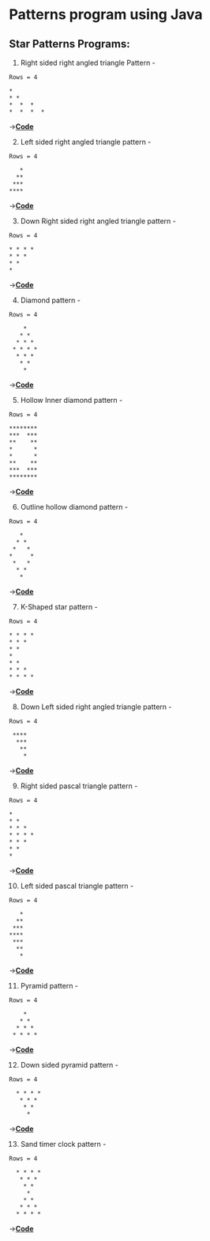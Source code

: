 # Patterns program using Java

## Star Patterns Programs:

1. Right sided right angled triangle Pattern - </br>
```
Rows = 4 

* 
* * 
*  *  * 
*  *  *  * 
```
->[**Code**](https://github.com/ishanjogalekar/Java-Programs/blob/main/Java%20Patterns/Star%20Patterns/right_angle_star.java) </br>

2. Left sided right angled triangle pattern - </br>
```
Rows = 4 

   *
  **
 ***
****
```
->[**Code**](https://github.com/ishanjogalekar/Java-Programs/blob/main/Java%20Patterns/Star%20Patterns/left_right_angle_star_pattern.java) </br>

3. Down Right sided right angled triangle pattern - </br>
```
Rows = 4

* * * * 
* * * 
* * 
*
```
->[**Code**](https://github.com/ishanjogalekar/Java-Programs/blob/main/Java%20Patterns/Star%20Patterns/down_star_right_angle.java) </br>

4. Diamond pattern - </br>
```
Rows = 4

    *
   * *
  * * *
 * * * *
  * * *
   * *
    *
```
->[**Code**](https://github.com/ishanjogalekar/Java-Programs/blob/main/Java%20Patterns/Star%20Patterns/diamond.java) </br>

5. Hollow Inner diamond pattern - </br>
```
Rows = 4

********
***  ***
**    **
*      *
*      *
**    **
***  ***
********
```
->[**Code**](https://github.com/ishanjogalekar/Java-Programs/blob/main/Java%20Patterns/Star%20Patterns/Hollow_Inner_Diamond.java) </br>

6. Outline hollow diamond pattern - </br>
```
Rows = 4

   *
  * *
 *   *
*     *
 *   *
  * *
   *
```
->[**Code**](https://github.com/ishanjogalekar/Java-Programs/blob/main/Java%20Patterns/Star%20Patterns/Hollow_Outline_Diamond.java) </br>

7. K-Shaped star pattern - </br>
```
Rows = 4

* * * * 
* * * 
* * 
* 
* * 
* * * 
* * * * 
```
->[**Code**](https://github.com/ishanjogalekar/Java-Programs/blob/main/Java%20Patterns/Star%20Patterns/K_star.java) </br>

8. Down Left sided right angled triangle pattern - </br> 
```
Rows = 4

 ****
  ***
   **
    *
```
->[**Code**](https://github.com/ishanjogalekar/Java-Programs/blob/main/Java%20Patterns/Star%20Patterns/left_down_pattern.java) </br>

9. Right sided pascal triangle pattern - </br>
```
Rows = 4 

* 
* * 
* * * 
* * * * 
* * * 
* * 
*
```
->[**Code**](https://github.com/ishanjogalekar/Java-Programs/blob/main/Java%20Patterns/Star%20Patterns/right_pascal_pattern.java) </br>

10. Left sided pascal triangle pattern - </br>
```
Rows = 4

   *
  **
 ***
****
 ***
  **
   *
```
->[**Code**](https://github.com/ishanjogalekar/Java-Programs/blob/main/Java%20Patterns/Star%20Patterns/left_pascal_pattern.java) </br>

11. Pyramid pattern - </br>
```
Rows = 4

    *
   * *
  * * *
 * * * *
```
->[**Code**](https://github.com/ishanjogalekar/Java-Programs/blob/main/Java%20Patterns/Star%20Patterns/pyramid.java) </br>

12. Down sided pyramid pattern - </br>
```
Rows = 4

  * * * *
   * * *
    * *
     *
```
->[**Code**](https://github.com/ishanjogalekar/Java-Programs/blob/main/Java%20Patterns/Star%20Patterns/pyramid_down.java) </br>

13. Sand timer clock pattern - </br>
```
Rows = 4

  * * * *
   * * *
    * *
     *
    * *
   * * *
  * * * *
```
->[**Code**](https://github.com/ishanjogalekar/Java-Programs/blob/main/Java%20Patterns/Star%20Patterns/right_pascal_pattern.java) </br>
